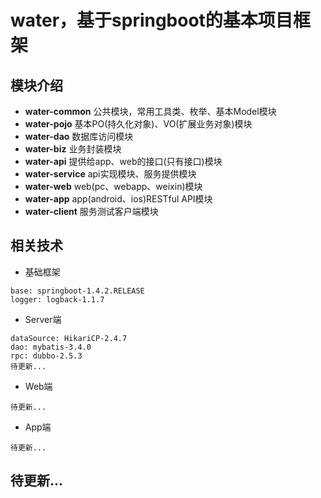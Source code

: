 # water，基于springboot的基本项目框架

## 模块介绍
* **water-common**  公共模块，常用工具类、枚举、基本Model模块
* **water-pojo**    基本PO(持久化对象)、VO(扩展业务对象)模块
* **water-dao**     数据库访问模块
* **water-biz**     业务封装模块
* **water-api**     提供给app、web的接口(只有接口)模块
* **water-service** api实现模块、服务提供模块
* **water-web**     web(pc、webapp、weixin)模块
* **water-app**     app(android、ios)RESTful API模块
* **water-client**  服务测试客户端模块

## 相关技术
* 基础框架
```
base: springboot-1.4.2.RELEASE
logger: logback-1.1.7
```

* Server端
```
dataSource: HikariCP-2.4.7
dao: mybatis-3.4.0
rpc: dubbo-2.5.3
待更新...
```

* Web端
```
待更新...
```

* App端
```
待更新...
```

## 待更新...

